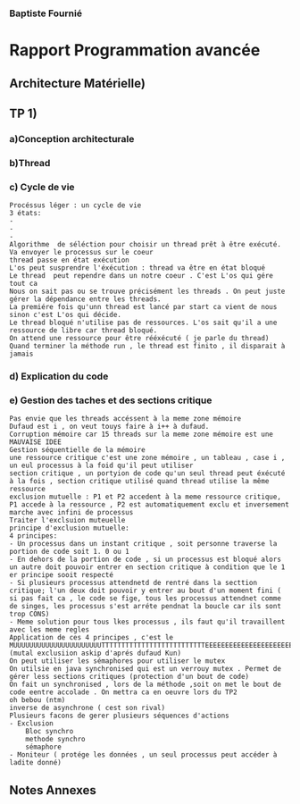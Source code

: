 ### Baptiste Fournié 

# Rapport Programmation avancée


## Architecture Matérielle)


## TP 1)

### a)Conception architecturale

### b)Thread 

### c) Cycle de vie 
    Procéssus léger : un cycle de vie
    3 états:
    -
    -
    -
    Algorithme  de séléction pour choisir un thread prêt à être exécuté. 
    Va envoyer le processus sur le coeur 
    thread passe en état exécution
    L'os peut susprendre l'éxécution : thread va être en état bloqué
    Le thread  peut rependre dans un notre coeur . C'est L'os qui gére tout ca 
    Nous on sait pas ou se trouve précisément les threads . On peut juste gérer la dépendance entre les threads.
    La premiére fois qu'unn thread est lancé par start ca vient de nous sinon c'est L'os qui décide.
    Le thread bloqué n'utilise pas de ressources. L'os sait qu'il a une ressource de libre car thread bloqué.
    On attend une ressource pour être rééxécuté ( je parle du thread)
    Quand terminer la méthode run , le thread est finito , il disparait à jamais 
    

### d) Explication du code

### e) Gestion des taches et des sections critique
    Pas envie que les threads accéssent à la meme zone mémoire 
    Dufaud est i , on veut touys faire à i++ à dufaud. 
    Corruption mémoire car 15 threads sur la meme zone mémoire est une MAUVAISE IDEE
    Gestion séquentielle de la mémoire
    une ressource critique c'est une zone mémoire , un tableau , case i , un eul processus à la foid qu'il peut utiliser
    section critique , un portyion de code qu'un seul thread peut éxécuté à la fois , section critique utilisé quand thread utilise la même ressource
    exclusion mutuelle : P1 et P2 accedent à la meme ressource critique, P1 accede à la ressource , P2 est automatiquement exclu et inversement marche avec infini de processus 
    Traiter l'exclsuion muteuelle 
    principe d'exclusion mutuelle:
    4 principes:
    - Un processus dans un instant critique , soit personne traverse la portion de code soit 1. 0 ou 1
    - En dehors de la portion de code , si un processus est bloqué alors un autre doit pouvoir entrer en section critique à condition que le 1 er principe sooit respecté
    - Si plusieurs processus attendnetd de rentré dans la secttion critique; l'un deux doit pouvoir y entrer au bout d'un moment fini ( si pas fait ca , le code se fige, tous les processus attendnet comme de singes, les processus s'est arréte pendnat la boucle car ils sont trop CONS)
    - Meme solution pour tous lkes processus , ils faut qu'il travaillent avec les meme regles
    Application de ces 4 principes , c'est le MUUUUUUUUUUUUUUUUUUUUUUTTTTTTTTTTTTTTTTTTTTTTTTTTEEEEEEEEEEEEEEEEEEEEEEEEEEEEEEEEEEXXXXXXXXXXXXXXXXXXX (mutal exclusiion askip d'aprés dufaud Kun)
    On peut utiliser les sémaphores pour utiliser le mutex 
    On utilsie en java synchronised qui est un verrouy mutex . Permet de gérer less sections critiques (protection d'un bout de code)
    On fait un synchronised , lors de la méthode ,soit on met le bout de code eentre accolade . On mettra ca en oeuvre lors du TP2
    oh bebou (ntm)
    inverse de asynchrone ( cest son rival)
    Plusieurs facons de gerer plusieurs séquences d'actions
    - Exclusion
        Bloc synchro
        methode synchro
        sémaphore
    - Moniteur ( protége les données , un seul processus peut accéder à ladite donné)
    

    


## Notes Annexes

